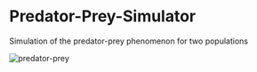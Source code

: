 # Predator-Prey-Simulator
Simulation of the predator-prey phenomenon for two populations

![predator-prey](https://user-images.githubusercontent.com/35919087/138363230-9a863aff-6502-48c4-a396-4f9722a73439.gif)
